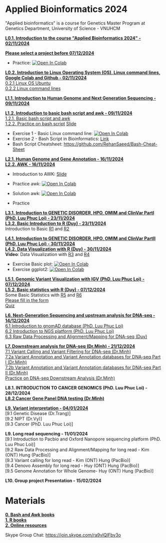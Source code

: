 # Applied Bioinformatics 2024
"Applied bioinformatics" is a course for Genetics Master Program at Genetics Department, University of Science - VNUHCM

[**L0.1. Introduction to the course "Applied Bioinformatics 2024" - 02/11/2024**](https://github.com/luuloi/AppliedBioinformatics2024/tree/main/Lecture_0) 

[**Please select a project before 07/12/2024**](https://docs.google.com/spreadsheets/d/1MHiN-w_7_oW_3a0fGodYMMDDndwRPq-i2bDen6qQrKw/edit?usp=sharing)
- Practice: [![Open In Colab](https://colab.research.google.com/assets/colab-badge.svg)](https://colab.research.google.com/drive/10uSGZdtSFFzrHnY9UPPGjimbJz8gBNyN#scrollTo=LUF-H26AWt9w)

[**L0.2. Introduction to Linux Operating System (OS), Linux command lines, Google Colab and Github - 02/11/2024**](https://github.com/luuloi/AppliedBioinformatics2023/tree/d19ed217da3a715642a1436a472c140ce288f975/Lecture1) \
   [0.2.1 Linux OS Ubuntu](https://www.youtube.com/watch?v=HHZExqr9RJ0&list=PLXtgXP89Tyn8zX7cQ9ryvk3AwP4JHxHXh) \
   [0.2.2 Linux command lines](https://www.youtube.com/watch?v=DD8o2Ihhd3s&list=PLXtgXP89Tyn8zX7cQ9ryvk3AwP4JHxHXh&index=3) 

[**L1.1. Introduction to Human Genome and Next Generation Sequencing  - 09/11/2024**](https://github.com/luuloi/AppliedBioinformatics2024/tree/main/Lecture_1) 

[**L1.2. Introduction to basic bash script and awk  - 09/11/2024**](https://github.com/luuloi/AppliedBioinformatics2023/tree/d19ed217da3a715642a1436a472c140ce288f975/Lecture1) \
   [1.2.1. Basic bash script and awk](https://www.youtube.com/watch?v=6c3F9zR3Oz0&list=PLXtgXP89Tyn8zX7cQ9ryvk3AwP4JHxHXh&index=4)\
   [1.2.2. Practice on bash script](https://www.youtube.com/watch?v=cE4YwB9giaI&list=PLXtgXP89Tyn8zX7cQ9ryvk3AwP4JHxHXh&index=5) 
   [Slide](./Lecture_1/Introduction_to_bash_scripting.pdf)
- Exercise 1 - Basic Linux command line: [![Open In Colab](https://colab.research.google.com/assets/colab-badge.svg)](https://colab.research.google.com/drive/1O1Q_WeGwO1igbOuhtoEWDkSAY4zLQg4A?usp=sharing)
- Exercise 2 - Bash Script in Bioinformatics: [Link](https://docs.google.com/presentation/d/1ei9ukTqA0wQEp4yiNVpB_sQpgeXA135KCPBbMJautTo/edit?usp=sharing)
- Bash Script Cheatsheet: https://github.com/RehanSaeed/Bash-Cheat-Sheet

[**L2.1. Human Genome and Gene Annotation  - 16/11/2024**](https://github.com/luuloi/AppliedBioinformatics2024/tree/main/Lecture_2)\
[**L2.2. AWK  - 16/11/2024**](https://github.com/luuloi/AppliedBioinformatics2024/tree/main/Lecture_2)

- Introduction to AWK: [Slide](./Lecture_2/AWK.pdf)

- Practice awk: [![Open In Colab](https://colab.research.google.com/assets/colab-badge.svg)](https://colab.research.google.com/drive/16blHi2_QpxCnF970EXhItW07tHJMEj73?authuser=0&pli=1#scrollTo=WEeT-l0MjSTr)

- Solution awk: [![Open In Colab](https://colab.research.google.com/assets/colab-badge.svg)](https://colab.research.google.com/drive/19G7NcwJTE19AREqKsyBY2dgV0tkHZ2Ow)

- Practice

[**L3.1. Introduction to GENETIC DISORDER, HPO, OMIM and ClinVar PartI (PhD. Luu Phuc Loi) - 23/11/2024**](https://github.com/luuloi/AppliedBioinformatics2024/tree/main/Lecture_3)\
[**L3.2. Basic Introduction to R (Duy) - 23/11/2024**](https://github.com/luuloi/AppliedBioinformatics2024/blob/main/Lecture_3/R1_basic_R.pdf) \
Introduction to Basic [R1](https://www.youtube.com/watch?v=0T88PMzDyC8&list=PLXtgXP89Tyn8zX7cQ9ryvk3AwP4JHxHXh&index=5&pp=iAQB&fbclid=IwAR1yvmbv1vBaygnjIvkUa-3ytEpdHoKpm0QZv_LH6pBDOKwpsLGrVlw33ng) and [R2](https://www.youtube.com/watch?v=OexjRQDIwJA&list=PLXtgXP89Tyn8zX7cQ9ryvk3AwP4JHxHXh&index=8&t=1s)

[**L4.1. Introduction to GENETIC DISORDER, HPO, OMIM and ClinVar PartII (PhD. Luu Phuc Loi) - 30/11/2024**](https://github.com/luuloi/AppliedBioinformatics2024/blob/main/Lecture_4/Applied_Bioinformatics_2024Nov30.pdf)\
[**L4.2. Data Visualization with R (Duy) - 30/11/2024**](https://github.com/luuloi/AppliedBioinformatics2024/tree/main/Lecture_4) \
__Video__: Data Visualization with [R3](https://www.youtube.com/watch?v=UbLO2hKG_iQ&list=PLXtgXP89Tyn8zX7cQ9ryvk3AwP4JHxHXh&index=7) and [R4](https://www.youtube.com/watch?v=zkLsIb5MIPY&list=PLXtgXP89Tyn8zX7cQ9ryvk3AwP4JHxHXh&index=9)
- Exercise Basic plot: [![Open In Colab](https://colab.research.google.com/assets/colab-badge.svg)](https://colab.research.google.com/drive/1QExTOZkcvfi6qJ4D8g2fzYVsAtf-RfsI?usp=sharing)
- Exercise ggplot2: [![Open In Colab](https://colab.research.google.com/assets/colab-badge.svg)](https://colab.research.google.com/drive/1lnafEdirEpkHI3QReTw0M5B9rkw1Ub57?usp=sharing)

[**L5.1. Genomic Variant Visualization with IGV (PhD. Luu Phuc Loi) - 07/12/2024**](https://colab.research.google.com/drive/19ECphsycOvmuJDUBk-fg8eKy-pAkfmvO?usp=sharing) \
[**L5.2. Basic statistics with R (Duy) - 07/12/2024**](./Lecture_5/) \
Some Basic Statistics with [R5](https://www.youtube.com/watch?v=6TVYI9ub460&list=PLXtgXP89Tyn8zX7cQ9ryvk3AwP4JHxHXh&index=11) and [R6](https://www.youtube.com/watch?v=jnJ2GZDnM3A&list=PLXtgXP89Tyn8zX7cQ9ryvk3AwP4JHxHXh&index=10)\
[Please fill in the form](https://docs.google.com/spreadsheets/d/1Ivx9iK1FTmQ3u1MH_u3lIlocKhDEss4yE8fg1yz_xo0/edit?usp=sharing) \
[Quiz](https://docs.google.com/forms/d/e/1FAIpQLSeq_nzCg52Mls9536ORNgOpU35c4k-uxgY2rnDjdCEs6pdvfg/viewform)

[**L6. Next-Generation Sequencing and upstream analysis for DNA-seq - 14/12/2024**](https://github.com/luuloi/AppliedBioinformatics2023/tree/main/Lecture5) \
[6.1 Introduction to gnomAD database (PhD. Luu Phuc Loi)](https://www.youtube.com/watch?v=nD568OBFQC0&list=PLXtgXP89Tyn92OdScNIYBUBI8DNCFCCN4&index=3) \
[6.2 Introduction to NGS platform (PhD. Luu Phuc Loi)](https://www.youtube.com/watch?v=nD568OBFQC0&list=PLXtgXP89Tyn92OdScNIYBUBI8DNCFCCN4&index=3) \
[6.3 Raw Data Processing and Alignment/Mapping for DNA-seq (Duy)](https://www.youtube.com/watch?v=ZqmkzgHgUuM&list=PLXtgXP89Tyn92OdScNIYBUBI8DNCFCCN4&index=4)

[**L7. Downstream analysis for DNA-seq (Dr.Minh) - 21/12/2024**](https://github.com/luuloi/AppliedBioinformatics2023/tree/main/Lecture6) \
[7.1 Variant Calling and Variant Filtering for DNA-seq (Dr.Minh)](https://www.youtube.com/watch?v=2-Fzd0yiv0M&list=PLXtgXP89Tyn92OdScNIYBUBI8DNCFCCN4&index=6) \
[7.2a Variant Annotation and Variant Annotation databases for DNA-seq Part I (Dr.Minh)](https://www.youtube.com/watch?v=Q7JWzrBJc48&list=PLXtgXP89Tyn92OdScNIYBUBI8DNCFCCN4&index=8) \
[7.2b Variant Annotation and Variant Annotation databases for DNA-seq Part II (Dr.Minh)](https://www.youtube.com/watch?v=JjFl_fP4t38&list=PLXtgXP89Tyn92OdScNIYBUBI8DNCFCCN4&index=9) \
[Practice on DNA-seq Downstream Analysis (Dr.Minh)](https://github.com/ducminhnguyenle/NGS3_Variant_Discovery.git) 

**L8.1. INTRODUCTION TO CANCER GENOMICS (PhD. Luu Phuc Loi) - 28/12/2024**\
[**L8.2 Cancer Gene Panel DNA testing (Dr.Minh)**](https://www.youtube.com/watch?v=eT4NXergQCg&list=PLXtgXP89Tyn92OdScNIYBUBI8DNCFCCN4&index=10)

[**L9. Variant interpretation - 04/01/2024**](https://github.com/luuloi/AppliedBioinformatics2023/tree/main/Lecture5) \
[9.1 Genetic Disease (Dr.Trang)] \
[9.2 NIPT (Dr.Vy)] \
[9.3 Cancer (PhD. Luu Phuc Loi)]

**L9. Long read sequencing - 11/01/2024**\
[9.1 Introduction to Pacbio and Oxford Nanopore sequencing platform (PhD. Luu Phuc Loi)] \
[9.2 Raw Data Processing and Alignment/Mapping for long read - Kim (ONT) Hung (PacBio)] \
[9.3 Variant calling for long read - Kim (ONT) Hung (PacBio)]\
[9.4 Denovo Assembly for long read - Huy (ONT) Hung (PacBio)] \
[9.5 Genome Annotation for Whole Genome- Huy (ONT) Hung (PacBio)]

**L10. Group project Presentation - 15/02/2024**


# **Materials**
[**0. Bash and Awk books**](https://github.com/luuloi/AppliedBioinformatics2023/tree/43e5ce8a178e579497db221a33f1cd1daed26e73/Materials/book/bioinformatics_linux) \
[**1. R books**](https://github.com/luuloi/AppliedBioinformatics2023/tree/43e5ce8a178e579497db221a33f1cd1daed26e73/Materials/book/R) \
[**2. Online resources**](https://github.com/luuloi/AppliedBioinformatics2023/blob/43e5ce8a178e579497db221a33f1cd1daed26e73/Materials/README.md)

Skype Group Chat: https://join.skype.com/ra9vlQlFbv3o
